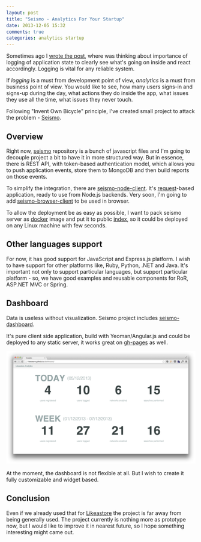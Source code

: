```yaml
---
layout: post
title: "Seismo - Analytics For Your Startup"
date: 2013-12-05 15:32
comments: true
categories: analytics startup
---
```


Sometimes ago I [wrote the post](http://beletsky.net/2013/07/think-ahead-think-logging.html), where was thinking about importance of logging of application state to clearly see what's going on inside and react accordingly. Logging is vital for any reliable system.

If *logging* is a must from development point of view, *analytics* is a must from business point of view. You would like to see, how many users signs-in and signs-up during the day, what actions they do inside the app, what issues they use all the time, what issues they never touch.

Following "Invent Own Bicycle" principle, I've created small project to attack the problem - [Seismo](https://github.com/likeastore/seismo).

<!-- More -->

## Overview

Right now, [seismo](https://github.com/likeastore/seismo) repository is a bunch of javascript files and I'm going to decouple project a bit to have it in more structured way. But in essence, there is REST API, with token-based authentication model, which allows you to push application events, store them to MongoDB and then build reports on those events.

To simplify the integration, there are [seismo-node-client](https://github.com/likeastore/seismo-node-client). It's [request](https://github.com/mikeal/request)-based application, ready to use from Node.js backends. Very soon, I'm going to add [seismo-browser-client](https://github.com/likeastore/seismo-browser-client) to be used in browser.

To allow the deployment be as easy as possible, I want to pack seismo server as [docker](http://www.docker.io/) image and put it to public [index](https://index.docker.io/), so it could be deployed on any Linux machine with few seconds.

## Other languages support

For now, it has good support for JavaScript and Express.js platform. I wish to have support for other platforms like, Ruby, Python, .NET and Java. It's important not only to support particular languages, but support particular platform - so, we have good examples and reusable components for RoR, ASP.NET MVC or Spring.

## Dashboard

Data is useless without visualization. Seismo project includes [seismo-dashboard](https://github.com/likeastore/seismo-dashboard).

It's pure client side application, build with Yeoman/Angular.js and could be deployed to any static server, it works great on [gh-pages](http://pages.github.com/) as well.

<img src="/images/blog/seismo-dashboard.png" alt="seismo dashboard" class="no-shadow" />

At the moment, the dashboard is not flexible at all. But I wish to create it fully customizable and widget based.

## Conclusion

Even if we already used that for [Likeastore](https://likeastore.com/) the project is far away from being generally used. The project currently is nothing more as prototype now, but I would like to improve it in nearest future, so I hope something interesting might came out.
